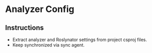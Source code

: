 # Analyzer Config
## Instructions
- Extract analyzer and Roslynator settings from project csproj files.
- Keep synchronized via sync agent.

